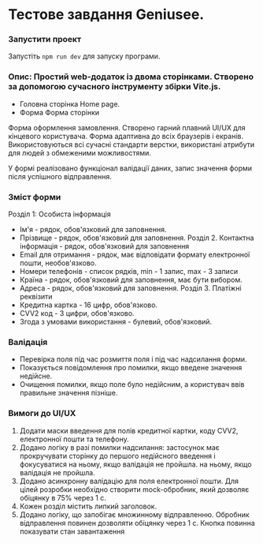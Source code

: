 # Тестове завдання Geniusee.

### Запустити проект
Запустіть `npm run dev` для запуску програми.

### Опис: Простий web-додаток із двома сторінками. Створено за допомогою сучасного інструменту збірки Vite.js.


- Головна сторінка Home page.
- Форма Форма сторінки

Форма оформлення замовлення. Створено гарний плавний
UI/UX для кінцевого користувача. Форма адаптивна до всіх браузерів і екранів. Використовуються всі сучасні стандарти верстки, використані атрибути для людей з обмеженими можливостями. 

У формі реалізовано функціонал валідації даних, запис значення форми після успішного відправлення.

### Зміст форми
Розділ 1: Особиста інформація
- Ім'я - рядок, обов'язковий для заповнення.
- Прізвище - рядок, обов'язковий для заповнення.
Розділ 2. Контактна інформація - рядок, обов'язковий для заповнення
- Email для отримання - рядок, має відповідати формату електронної пошти, необов'язково.
- Номери телефонів - список рядків, min - 1 запис, max - 3 записи
- Країна - рядок, обов'язковий для заповнення, має бути вибором.
- Адреса - рядок, обов'язковий для заповнення.
Розділ 3. Платіжні реквізити
- Кредитна картка - 16 цифр, обов'язково.
- CVV2 код - 3 цифри, обов'язково.
- Згода з умовами використання - булевий, обов'язковий.

### Валідація
- Перевірка поля під час розмиття поля і під час надсилання форми.
- Показується повідомлення про помилки, якщо введене значення недійсне.
- Очищення помилки, якщо поле було недійсним, а користувач ввів правильне значення пізніше.

### Вимоги до UI/UX
1. Додати маски введення для полів кредитної картки, коду CVV2, електронної пошти та телефону.
2. Додано логіку в разі помилки надсилання: застосунок має прокручувати сторінку до першого недійсного введення і фокусуватися на ньому, якщо валідація не пройшла.
на ньому, якщо валідація не пройшла.
3. Додано асинхронну валідацію для поля електронної пошти. Для цілей розробки необхідно створити
mock-обробник, який дозволяє обіцянку в 75% через 1 с.
4. Кожен розділ містить липкий заголовок.
5. Додано логіку, що запобігає множинному відправленню. Обробник відправлення повинен дозволяти
обіцянку через 1 с. Кнопка повинна показувати стан завантаження
